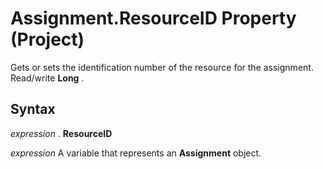 
# Assignment.ResourceID Property (Project)

Gets or sets the identification number of the resource for the assignment. Read/write  **Long** .


## Syntax

 _expression_ . **ResourceID**

 _expression_ A variable that represents an **Assignment** object.


